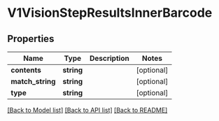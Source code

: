 # V1VisionStepResultsInnerBarcode

## Properties
Name | Type | Description | Notes
------------ | ------------- | ------------- | -------------
**contents** | **string** |  | [optional] 
**match_string** | **string** |  | [optional] 
**type** | **string** |  | [optional] 

[[Back to Model list]](../../README.md#documentation-for-models) [[Back to API list]](../../README.md#documentation-for-api-endpoints) [[Back to README]](../../README.md)

